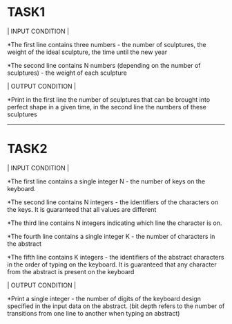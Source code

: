  # TASK1 


| INPUT CONDITION |

*Тhe first line contains three numbers - the number of sculptures, the weight of the ideal sculpture, the time until the new year

*Тhe second line contains N numbers (depending on the number of sculptures) - the weight of each sculpture


| OUTPUT CONDITION |

*Print in the first line the number of sculptures that can be brought into perfect shape in a given time, in the second line the numbers of these sculptures

______________________________________

 # TASK2 


| INPUT CONDITION |

*The first line contains a single integer N - the number of keys on the keyboard.

*The second line contains N integers - the identifiers of the characters on the keys. 
It is guaranteed that all values are different

*The third line contains N integers indicating which line the character is on.

*The fourth line contains a single integer K - the number of characters in the abstract

*The fifth line contains K integers - the identifiers of the abstract characters in the order of typing on the keyboard.
It is guaranteed that any character from the abstract is present on the keyboard

| OUTPUT CONDITION |

*Print a single integer - the number of digits of the keyboard design specified in the input data on the abstract.
(bit depth refers to the number of transitions from one line to another when typing an abstract)
